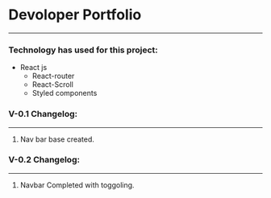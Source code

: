 # Devoloper Portfolio

---

### Technology has used for this project:

- React js
  - React-router
  - React-Scroll
  - Styled components

### V-0.1 Changelog:

---

1. Nav bar base created.

### V-0.2 Changelog:

---

1. Navbar Completed with toggoling.
